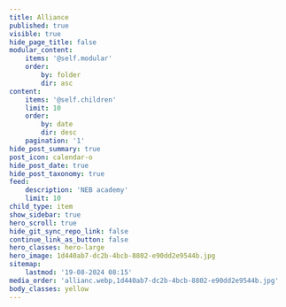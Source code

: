 ```yaml
---
title: Alliance
published: true
visible: true
hide_page_title: false
modular_content:
    items: '@self.modular'
    order:
        by: folder
        dir: asc
content:
    items: '@self.children'
    limit: 10
    order:
        by: date
        dir: desc
    pagination: '1'
hide_post_summary: true
post_icon: calendar-o
hide_post_date: true
hide_post_taxonomy: true
feed:
    description: 'NEB academy'
    limit: 10
child_type: item
show_sidebar: true
hero_scroll: true
hide_git_sync_repo_link: false
continue_link_as_button: false
hero_classes: hero-large
hero_image: 1d440ab7-dc2b-4bcb-8802-e90dd2e9544b.jpg
sitemap:
    lastmod: '19-08-2024 08:15'
media_order: 'allianc.webp,1d440ab7-dc2b-4bcb-8802-e90dd2e9544b.jpg'
body_classes: yellow
---
```



